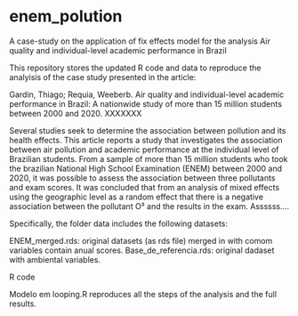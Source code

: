 # enem_polution
A case-study on the application of fix effects model  for the analysis Air quality and individual-level academic performance in Brazil

This repository stores the updated R code and data to reproduce the analyisis of the case study presented in the article:

Gardin, Thiago; Requia, Weeberb. Air quality and individual-level academic performance in Brazil: A nationwide study of more than 15 million students between 2000 and 2020. XXXXXXX

Several studies seek to determine the association between pollution and its health effects. This article reports a study that investigates the association between air pollution and academic performance at the individual level of Brazilian students. From a sample of more than 15 million students who took the  brazilian National High School Examination (ENEM) between 2000 and 2020, it was possible to assess the association between three pollutants and exam scores. It was concluded that from an analysis of mixed effects using the geographic level as a random effect that there is a negative association between the pollutant O³ and the results in the exam. Assssss….


Specifically, the folder data includes the following datasets:

ENEM_merged.rds: original datasets (as rds file) merged in with comom variables contain anual scores.
Base_de_referencia.rds: original dadaset with ambiental variables.

R code

Modelo em looping.R reproduces all the steps of the analysis and the full results.
